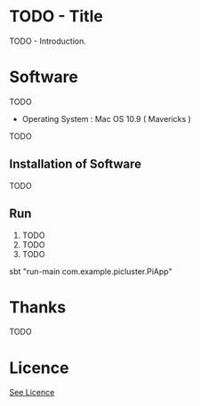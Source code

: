 # TODO - Title

TODO - Introduction.

# Software

TODO
 
* Operating System : Mac OS 10.9 ( Mavericks )


TODO

## Installation of Software


TODO


## Run

<ol>
<li>TODO</li>
<li>TODO</li>
<li>TODO</li>
</ol>

sbt "run-main com.example.picluster.PiApp"

# Thanks

TODO

# Licence

[See Licence](https://github.com/dtinblack/iPhone-PubSub/blob/master/LICENSE)

